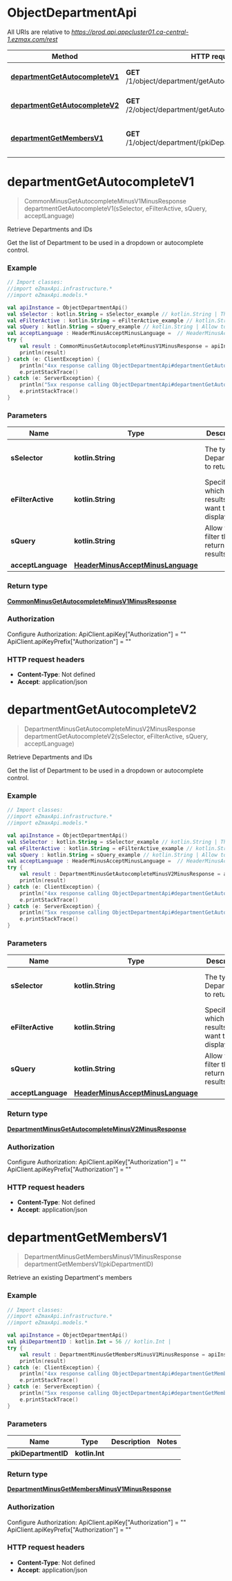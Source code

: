 # ObjectDepartmentApi

All URIs are relative to *https://prod.api.appcluster01.ca-central-1.ezmax.com/rest*

Method | HTTP request | Description
------------- | ------------- | -------------
[**departmentGetAutocompleteV1**](ObjectDepartmentApi.md#departmentGetAutocompleteV1) | **GET** /1/object/department/getAutocomplete/{sSelector} | Retrieve Departments and IDs
[**departmentGetAutocompleteV2**](ObjectDepartmentApi.md#departmentGetAutocompleteV2) | **GET** /2/object/department/getAutocomplete/{sSelector} | Retrieve Departments and IDs
[**departmentGetMembersV1**](ObjectDepartmentApi.md#departmentGetMembersV1) | **GET** /1/object/department/{pkiDepartmentID}/getMembers | Retrieve an existing Department&#39;s members


<a name="departmentGetAutocompleteV1"></a>
# **departmentGetAutocompleteV1**
> CommonMinusGetAutocompleteMinusV1MinusResponse departmentGetAutocompleteV1(sSelector, eFilterActive, sQuery, acceptLanguage)

Retrieve Departments and IDs

Get the list of Department to be used in a dropdown or autocomplete control.

### Example
```kotlin
// Import classes:
//import eZmaxApi.infrastructure.*
//import eZmaxApi.models.*

val apiInstance = ObjectDepartmentApi()
val sSelector : kotlin.String = sSelector_example // kotlin.String | The type of Departments to return
val eFilterActive : kotlin.String = eFilterActive_example // kotlin.String | Specify which results we want to display.
val sQuery : kotlin.String = sQuery_example // kotlin.String | Allow to filter the returned results
val acceptLanguage : HeaderMinusAcceptMinusLanguage =  // HeaderMinusAcceptMinusLanguage | 
try {
    val result : CommonMinusGetAutocompleteMinusV1MinusResponse = apiInstance.departmentGetAutocompleteV1(sSelector, eFilterActive, sQuery, acceptLanguage)
    println(result)
} catch (e: ClientException) {
    println("4xx response calling ObjectDepartmentApi#departmentGetAutocompleteV1")
    e.printStackTrace()
} catch (e: ServerException) {
    println("5xx response calling ObjectDepartmentApi#departmentGetAutocompleteV1")
    e.printStackTrace()
}
```

### Parameters

Name | Type | Description  | Notes
------------- | ------------- | ------------- | -------------
 **sSelector** | **kotlin.String**| The type of Departments to return | [enum: All, AllButDepartmentZero, Company, CompanyButDepartmentZero]
 **eFilterActive** | **kotlin.String**| Specify which results we want to display. | [optional] [default to Active] [enum: All, Active, Inactive]
 **sQuery** | **kotlin.String**| Allow to filter the returned results | [optional]
 **acceptLanguage** | [**HeaderMinusAcceptMinusLanguage**](.md)|  | [optional] [enum: *, en, fr]

### Return type

[**CommonMinusGetAutocompleteMinusV1MinusResponse**](CommonMinusGetAutocompleteMinusV1MinusResponse.md)

### Authorization


Configure Authorization:
    ApiClient.apiKey["Authorization"] = ""
    ApiClient.apiKeyPrefix["Authorization"] = ""

### HTTP request headers

 - **Content-Type**: Not defined
 - **Accept**: application/json

<a name="departmentGetAutocompleteV2"></a>
# **departmentGetAutocompleteV2**
> DepartmentMinusGetAutocompleteMinusV2MinusResponse departmentGetAutocompleteV2(sSelector, eFilterActive, sQuery, acceptLanguage)

Retrieve Departments and IDs

Get the list of Department to be used in a dropdown or autocomplete control.

### Example
```kotlin
// Import classes:
//import eZmaxApi.infrastructure.*
//import eZmaxApi.models.*

val apiInstance = ObjectDepartmentApi()
val sSelector : kotlin.String = sSelector_example // kotlin.String | The type of Departments to return
val eFilterActive : kotlin.String = eFilterActive_example // kotlin.String | Specify which results we want to display.
val sQuery : kotlin.String = sQuery_example // kotlin.String | Allow to filter the returned results
val acceptLanguage : HeaderMinusAcceptMinusLanguage =  // HeaderMinusAcceptMinusLanguage | 
try {
    val result : DepartmentMinusGetAutocompleteMinusV2MinusResponse = apiInstance.departmentGetAutocompleteV2(sSelector, eFilterActive, sQuery, acceptLanguage)
    println(result)
} catch (e: ClientException) {
    println("4xx response calling ObjectDepartmentApi#departmentGetAutocompleteV2")
    e.printStackTrace()
} catch (e: ServerException) {
    println("5xx response calling ObjectDepartmentApi#departmentGetAutocompleteV2")
    e.printStackTrace()
}
```

### Parameters

Name | Type | Description  | Notes
------------- | ------------- | ------------- | -------------
 **sSelector** | **kotlin.String**| The type of Departments to return | [enum: All, AllButDepartmentZero, Company, CompanyButDepartmentZero]
 **eFilterActive** | **kotlin.String**| Specify which results we want to display. | [optional] [default to Active] [enum: All, Active, Inactive]
 **sQuery** | **kotlin.String**| Allow to filter the returned results | [optional]
 **acceptLanguage** | [**HeaderMinusAcceptMinusLanguage**](.md)|  | [optional] [enum: *, en, fr]

### Return type

[**DepartmentMinusGetAutocompleteMinusV2MinusResponse**](DepartmentMinusGetAutocompleteMinusV2MinusResponse.md)

### Authorization


Configure Authorization:
    ApiClient.apiKey["Authorization"] = ""
    ApiClient.apiKeyPrefix["Authorization"] = ""

### HTTP request headers

 - **Content-Type**: Not defined
 - **Accept**: application/json

<a name="departmentGetMembersV1"></a>
# **departmentGetMembersV1**
> DepartmentMinusGetMembersMinusV1MinusResponse departmentGetMembersV1(pkiDepartmentID)

Retrieve an existing Department&#39;s members



### Example
```kotlin
// Import classes:
//import eZmaxApi.infrastructure.*
//import eZmaxApi.models.*

val apiInstance = ObjectDepartmentApi()
val pkiDepartmentID : kotlin.Int = 56 // kotlin.Int | 
try {
    val result : DepartmentMinusGetMembersMinusV1MinusResponse = apiInstance.departmentGetMembersV1(pkiDepartmentID)
    println(result)
} catch (e: ClientException) {
    println("4xx response calling ObjectDepartmentApi#departmentGetMembersV1")
    e.printStackTrace()
} catch (e: ServerException) {
    println("5xx response calling ObjectDepartmentApi#departmentGetMembersV1")
    e.printStackTrace()
}
```

### Parameters

Name | Type | Description  | Notes
------------- | ------------- | ------------- | -------------
 **pkiDepartmentID** | **kotlin.Int**|  |

### Return type

[**DepartmentMinusGetMembersMinusV1MinusResponse**](DepartmentMinusGetMembersMinusV1MinusResponse.md)

### Authorization


Configure Authorization:
    ApiClient.apiKey["Authorization"] = ""
    ApiClient.apiKeyPrefix["Authorization"] = ""

### HTTP request headers

 - **Content-Type**: Not defined
 - **Accept**: application/json

